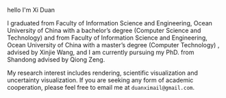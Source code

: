 hello I'm Xi Duan

I graduated from Faculty of Information Science and Engineering, Ocean University of China with a bachelor’s degree (Computer Science and Technology) and from Faculty of Information Science and Engineering, Ocean University of China with a master’s degree (Computer Technology) , advised by Xinjie Wang, and I am currently pursuing my PhD. from Shandong advised by Qiong Zeng.

My research interest includes rendering, scientific visualization and uncertainty visualization. If you are seeking any form of academic cooperation, please feel free to email me at `duanximail@gmail.com`.

